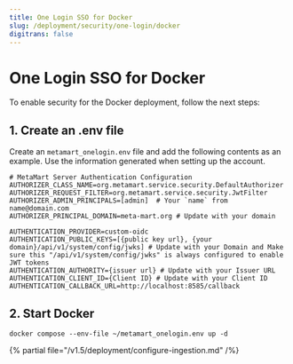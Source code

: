 ```yaml
---
title: One Login SSO for Docker
slug: /deployment/security/one-login/docker
digitrans: false
---
```


# One Login SSO for Docker

To enable security for the Docker deployment, follow the next steps:

## 1. Create an .env file

Create an `metamart_onelogin.env` file and add the following contents as an example. Use the information
generated when setting up the account.

```shell
# MetaMart Server Authentication Configuration
AUTHORIZER_CLASS_NAME=org.metamart.service.security.DefaultAuthorizer
AUTHORIZER_REQUEST_FILTER=org.metamart.service.security.JwtFilter
AUTHORIZER_ADMIN_PRINCIPALS=[admin]  # Your `name` from name@domain.com
AUTHORIZER_PRINCIPAL_DOMAIN=meta-mart.org # Update with your domain

AUTHENTICATION_PROVIDER=custom-oidc
AUTHENTICATION_PUBLIC_KEYS=[{public key url}, {your domain}/api/v1/system/config/jwks] # Update with your Domain and Make sure this "/api/v1/system/config/jwks" is always configured to enable JWT tokens
AUTHENTICATION_AUTHORITY={issuer url} # Update with your Issuer URL
AUTHENTICATION_CLIENT_ID={Client ID} # Update with your Client ID
AUTHENTICATION_CALLBACK_URL=http://localhost:8585/callback
```

## 2. Start Docker

```commandline
docker compose --env-file ~/metamart_onelogin.env up -d
```

{% partial file="/v1.5/deployment/configure-ingestion.md" /%}
